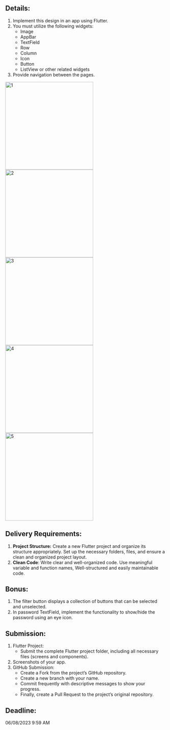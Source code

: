 
## Details:
1. Implement this design in an app using Flutter.
2. You must utilize the following widgets:
   - Image
   - AppBar
   - TextField
   - Row
   - Column
   - Icon
   - Button
   - ListView or other related widgets
3. Provide navigation between the pages.
  

<img width="276" alt="1" src="https://github.com/Flutter-GG/HW-1/assets/132256369/6da9c6a1-a639-487c-a296-a8edc545d151">
<img width="276" alt="2" src="https://github.com/Flutter-GG/HW-1/assets/132256369/bd7fc565-f1a0-4cde-919b-78636d4964b7">
<img width="276" alt="3" src="https://github.com/Flutter-GG/HW-1/assets/132256369/7c9382c4-3657-4083-aa02-ef867d4a12e8">
<img width="276" alt="4" src="https://github.com/Flutter-GG/HW-1/assets/132256369/cbc28a9d-e727-4fba-ac5d-26894b384b94">
<img width="276" alt="5" src="https://github.com/Flutter-GG/HW-1/assets/132256369/5ef2f17c-02b7-49d2-a4ee-161de709d218">

## Delivery Requirements:
1. **Project Structure:** Create a new Flutter project and organize its structure appropriately. Set up the necessary folders, files, and ensure a clean and organized project layout.
2. **Clean Code**: Write clear and well-organized code. Use meaningful variable and function names, Well-structured and easily maintainable code.

## Bonus:
1. The filter button displays a collection of buttons that can be selected and unselected.
2. In password TextField, implement the functionality to show/hide the password using an eye icon.

## Submission:
1. Flutter Project:
   - Submit the complete Flutter project folder, including all necessary files (screens and components).
2. Screenshots of your app.
3. GitHub Submission:
   - Create a Fork from the project’s GitHub repository.
   - Create a new branch with your name.
   - Commit frequently with descriptive messages to show your progress.
   - Finally, create a Pull Request to the project’s original repository.


## Deadline: 
06/08/2023  9:59 AM
